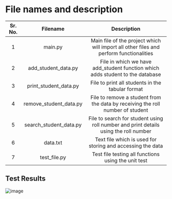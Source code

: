 # File names and description
| Sr. No. |        Filename        |                                       Description                                      |
|:-------:|:----------------------:|:--------------------------------------------------------------------------------------:|
|    1    |         main.py        | Main file of the project which will import all other files and perform functionalities |
|    2    |   add_student_data.py  |      File in which we have add_student function which adds student to the database     |
|    3    |  print_student_data.py |                    File to print all students in the tabular format                    |
|    4    | remove_student_data.py |     File to remove a student from the data by receiving the roll number of student     |
|    5    | search_student_data.py |  File to search for student using roll number and print details using the roll number  |
|    6    |        data.txt        |               Text file which is used for storing and accessing the data               |
|    7    |      test_file.py      |                   Test file testing all functions using the unit test                  |
## Test Results
![image](https://user-images.githubusercontent.com/54026778/116680656-8df38700-a9c9-11eb-8f49-fd2aa2dde1a5.png)
